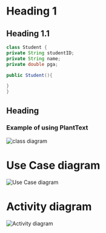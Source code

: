 
# Heading 1 
## Heading 1.1
```java
class Student {
private String studentID;
private String name;
private double pga;

public Student(){

}
}
```
## Heading  
### Example of using PlantText
![ class diagram](https://www.planttext.com/api/plantuml/png/X94zJWCn48NxESLeAq1oGHkb24eA8b4X96fhTvGTnPvPURn4278o2ewKAyJBxeAG-Edyv6_UU_QStjvNbdtAVGm0jcV1f4O0cNCWlAVWCwjOovsXmtNmPhXXlqi-0a0zwWE5mBB35q34hMHyP6dqO8DyKcxmJklzGqiRrNHn2STvyAOhoP4aJ_fM-v8zdjSQOo-p6Wtdl683y9cwV7NbJjoNtQAKQ2bnzbBJ3-3a_H_sKUSNgBgkyChrdSCgUdckfeQBmRjJu-7N_g279tndOKNIb2sS0G00__y30000)


# Use Case diagram
![Use Case diagram](https://www.planttext.com/api/plantuml/png/UhzxlqDnIM9HIMbk3XTNSNPcda9HVd4g5vThRa5EVcLgge9kQO5kZPr2Q75g4PTpJcPgNWcAK71fGMfHMMPnVX6AC4Axhfs2Xaz-UcQU9efQ966egNfwS245AmK_VqKWmD3YN9IQM9AgeA_WafgJ2cI0BDEqKl1KICnLICzFuU9oICrB0Ve50000__y30000)

# Activity diagram
![Activity diagram](https://www.planttext.com/api/plantuml/png/V90n3i8m34Ltdy8pGZq0B4K2YOa591QMq9fYqJWeDbISZO4ZSGNS0c8ZoXBd_V_pyxm_IhMGxH9R03snO4vA0CRM4iuguolR3USScXmYxiIfdWUOB8BXCXbkMHgT0aWomfOE1kXhSsH5tm5NFY-AOfYEVfRrsrAn2e9xQZowOpkwO3q4V731y5MuMvNQ96FK50cxb6iTOv3QDKgHXyk_CUJi9qGjdQ4_zy_sDlFCSl8-aVQPkcbVqm4e7V6_UG400F__0m00)
